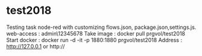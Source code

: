 # test2018
Testing task node-red with customizing flows.json, package.json,settings.js. web-access : admin\12345678
Take image : docker pull prgvol/test2018
Start docker :  docker run -d -it -p 1880:1880  prgvol/test2018
Address : http://127.0.0.1 or http://<your ip>



